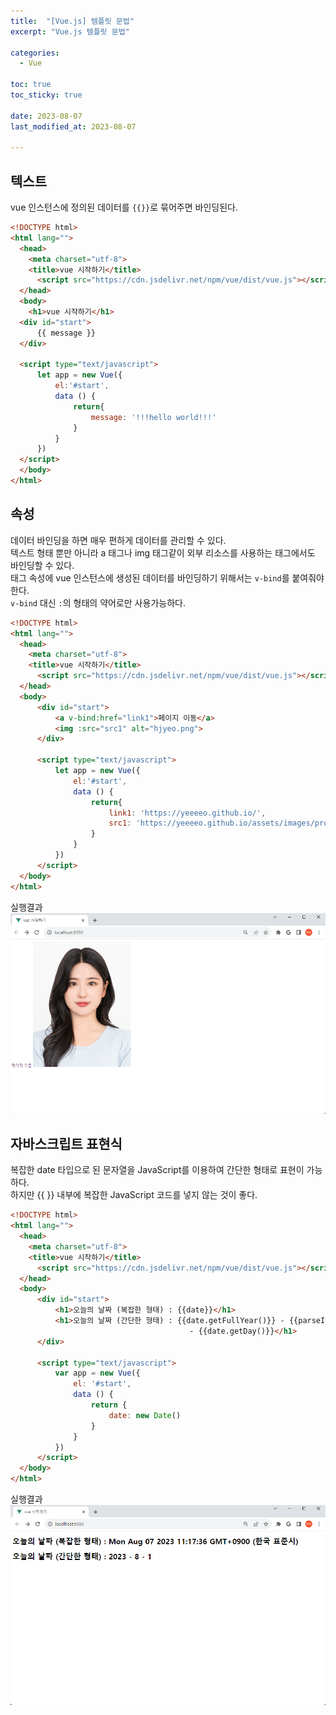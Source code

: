 ```yaml
---
title:  "[Vue.js] 템플릿 문법" 
excerpt: "Vue.js 템플릿 문법"

categories:
  - Vue

toc: true
toc_sticky: true
 
date: 2023-08-07
last_modified_at: 2023-08-07

---
```

## 텍스트
vue 인스턴스에 정의된 데이터를 `{{}}`로 묶어주면 바인딩된다.  

```html
<!DOCTYPE html>
<html lang="">
  <head>
    <meta charset="utf-8">
    <title>vue 시작하기</title>
      <script src="https://cdn.jsdelivr.net/npm/vue/dist/vue.js"></script>
  </head>
  <body>
    <h1>vue 시작하기</h1>
  <div id="start">
      {{ message }}
  </div>

  <script type="text/javascript">
      let app = new Vue({
          el:'#start',
          data () {
              return{
                  message: '!!!hello world!!!'
              }
          }
      })
  </script>
  </body>
</html>
```

## 속성
데이터 바인딩을 하면 매우 편하게 데이터를 관리할 수 있다.  
텍스트 형태 뿐만 아니라 a 태그나 img 태그같이 외부 리소스를 사용하는 태그에서도 바인딩할 수 있다.  
태그 속성에 vue 인스턴스에 생성된 데이터를 바인딩하기 위해서는 `v-bind`를 붙여줘야한다.  
`v-bind` 대신 `:`의 형태의 약어로만 사용가능하다.


```html
<!DOCTYPE html>
<html lang="">
  <head>
    <meta charset="utf-8">
    <title>vue 시작하기</title>
      <script src="https://cdn.jsdelivr.net/npm/vue/dist/vue.js"></script>
  </head>
  <body>
      <div id="start">
          <a v-bind:href="link1">페이지 이동</a>
          <img :src="src1" alt="hjyeo.png">
      </div>

      <script type="text/javascript">
          let app = new Vue({
              el:'#start',
              data () {
                  return{
                      link1: 'https://yeeeeo.github.io/',
                      src1: 'https://yeeeeo.github.io/assets/images/profile22.10.jpg'
                  }
              }
          })
      </script>
  </body>
</html>
```

실행결과  
![vue result 3](/assets/images/file/vue/vue3.png) 

## 자바스크립트 표현식
복잡한 date 타입으로 된 문자열을 JavaScript를 이용하여 간단한 형태로 표현이 가능하다.  
하지만 {{ }} 내부에 복잡한 JavaScript 코드를 넣지 않는 것이 좋다.  

```html
<!DOCTYPE html>
<html lang="">
  <head>
    <meta charset="utf-8">
    <title>vue 시작하기</title>
      <script src="https://cdn.jsdelivr.net/npm/vue/dist/vue.js"></script>
  </head>
  <body>
      <div id="start">
          <h1>오늘의 날짜 (복잡한 형태) : {{date}}</h1>
          <h1>오늘의 날짜 (간단한 형태) : {{date.getFullYear()}} - {{parseInt(date.getMonth() + 1)}}
                                        - {{date.getDay()}}</h1>
      </div>

      <script type="text/javascript">
          var app = new Vue({
              el: '#start',
              data () {
                  return {
                      date: new Date()
                  }
              }
          })
      </script>
  </body>
</html>
```

실행결과  
![vue result 4](/assets/images/file/vue/vue4.png) 
